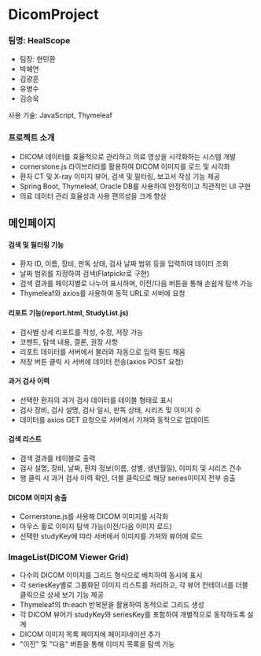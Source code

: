 # DicomProject

<h3>팀명: HealScope </h3>
<ul>
  <li>팀장: 현민환</li>
  <li>박혜연</li>
  <li>김광훈</li>
  <li>유병수</li>
  <li>김승욱</li>
</ul>

사용 기술: JavaScript, Thymeleaf

<h3>프로젝트 소개</h3>
<ul>
  <li> DICOM 데이터를 효율적으로 관리하고 의료 영상을 시각화하는 시스템 개발 </li>
  <li> cornerstone.js 라이브러리를 활용하여 DICOM 이미지를 로드 및 시각화 </li>
  <li> 환자 CT 및 X-ray 이미지 뷰어, 검색 및 필터링, 보고서 작성 기능 제공 </li>
  <li> Spring Boot, Thymeleaf, Oracle DB를 사용하여 안정적이고 직관적인 UI 구현 </li>
  <li> 의료 데이터 관리 효율성과 사용 편의성을 크게 향상 </li>
</ul>

<h2>메인페이지</h2>

  <h4> 검색 및 필터링 기능</h4>
      <ul>
        <li> 환자 ID, 이름, 장비, 판독 상태, 검사 날짜 범위 등을 입력하여 데이터 조회</li>
        <li> 날짜 범위를 지정하여 검색(Flatpickr로 구현)</li>
        <li> 검색 결과를 페이지별로 나누어 표시하며, 이전/다음 버튼을 통해 손쉽게 탐색 가능</li>
        <li> Thymeleaf와 axios를 사용하여 동적 URL로 서버에 요청</li>
      </ul>

 <h4> 리포트 기능(report.html, StudyList.js)</h4>
    <ul>
      <li> 검사별 상세 리포트를 작성, 수정, 저장 가능</li>
      <li> 코멘트, 탐색 내용, 결론, 권장 사항</li>
      <li> 리포트 데이터를 서버에서 불러와 자동으로 입력 필드 채움</li>
      <li> 저장 버튼 클릭 시 서버에 데이터 전송(axios POST 요청)</li>
    </ul>

  <h4> 과거 검사 이력 </h4>
    <ul>
      <li> 선택한 환자의 과거 검사 데이터를 테이블 형태로 표시</li>
      <li> 검사 장비, 검사 설명, 검사 일시, 판독 상태, 시리즈 및 이미지 수</li>
      <li> 데이터를 axios GET 요청으로 서버에서 가져와 동적으로 업데이트</li>
    </ul>


  <h4> 검색 리스트 </h4>
    <ul>
      <li> 검색 결과를 테이블로 출력</li>
      <li> 검사 설명, 장비, 날짜, 환자 정보(이름, 성별, 생년월일), 이미지 및 시리즈 건수</li>
      <li> 행 클릭 시 과거 검사 이력 확인, 더블 클릭으로 해당 series이미지 전부 송출</li>
    </ul>
    

  
  <h4> DICOM 이미지 송출 </h4>
    <ul>
      <li> Cornerstone.js를 사용해 DICOM 이미지를 시각화</li>
      <li> 마우스 휠로 이미지 탐색 가능(이전/다음 이미지 로드)</li>
      <li> 선택한 studyKey에 따라 서버에서 이미지를 가져와 뷰어에 로드</li>
    </ul>


<h3>ImageList(DICOM Viewer Grid)</h3>
<ul>
  <li> 다수의 DICOM 이미지를 그리드 형식으로 배치하여 동시에 표시</li>
  <li> 각 seriesKey별로 그룹화된 이미지 리스트를 처리하고, 각 뷰어 컨테이너를 더블 클릭으로 상세 보기 기능 제공</li>
  <li> Thymeleaf의 th:each 반복문을 활용하여 동적으로 그리드 생성</li>
  <li> 각 DICOM 뷰어가 studyKey와 seriesKey를 포함하여 개별적으로 동작하도록 설계</li>
  <li> DICOM 이미지 목록 페이지에 페이지네이션 추가</li>
  <li> "이전" 및 "다음" 버튼을 통해 이미지 목록을 탐색 가능</li>
</ul>
